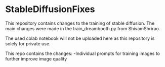 # StableDiffusionFixes

This repository contains changes to the training of stable diffusion.
The main changes were made in the train_dreambooth.py from ShivamShrirao.

The used colab notebook will not be uploaded here as this repository is solely for private use.

This repo contains the changes:
-Individual prompts for training images to further improve image quality
